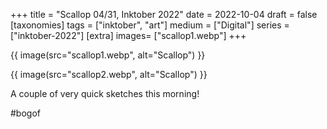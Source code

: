 +++
title = "Scallop 04/31, Inktober 2022"
date = 2022-10-04
draft =  false
[taxonomies]
tags = ["inktober", "art"]
medium = ["Digital"]
series = ["inktober-2022"]
[extra]
images= ["scallop1.webp"]
+++

{{ image(src="scallop1.webp", alt="Scallop") }}

{{ image(src="scallop2.webp", alt="Scallop") }}

A couple of very quick sketches this morning!

\#bogof
